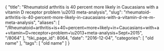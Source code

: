 {
    "title": "Rheumatoid arthritis is 40 percent more likely in Caucasians with a vitamin D receptor problem \u2013 meta-analysis",
    "slug": "rheumatoid-arthritis-is-40-percent-more-likely-in-caucasians-with-a-vitamin-d-re-m-meta-analysis",
    "aliases": [
        "/Rheumatoid+arthritis+is+40+percent+more+likely+in+Caucasians+with+a+vitamin+D+receptor+problem+\u2013+meta-analysis+Sept+2015",
        "/8064"
    ],
    "tiki_page_id": 8064,
    "date": "2016-12-04",
    "categories": [
        "old name"
    ],
    "tags": [
        "old name"
    ]
}